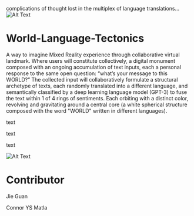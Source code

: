 complications of thought lost in the multiplex of language translations…
![Alt Text](https://github.com/jieguann/World-Language-Tectonics/blob/main/Media/Images/Picture3.gif)
# World-Language-Tectonics
A way to imagine Mixed Reality experience through collaborative virtual landmark. Where users will constitute collectively, a digital monument composed with an ongoing accumulation of text inputs, each a personal response to the same open question: “what’s your message to this WORLD?” The collected input will collaboratively formulate a structural archetype of texts, each randomly translated into a different language, and semantically classified by a deep learning language model (GPT-3) to fuse the text within 1 of 4 rings of sentiments. Each orbiting with a distinct color, revolving and gravitating around a central core (a white spherical structure composed with the word "WORLD" written in different languages). 

<p align="diversities are both preserved and adrift in part with the myriad of translations">text</p>
<p align="complications of thoughts are lost in the multiplicity of language">text</p>
<p align="a sense of connection is found in the different orbits of sentimental similarity">text</p>


![Alt Text](https://github.com/jieguann/World-Language-Tectonics/blob/main/Media/Images/Picture2.png)
# Contributor
Jie Guan  

Connor YS Matla
